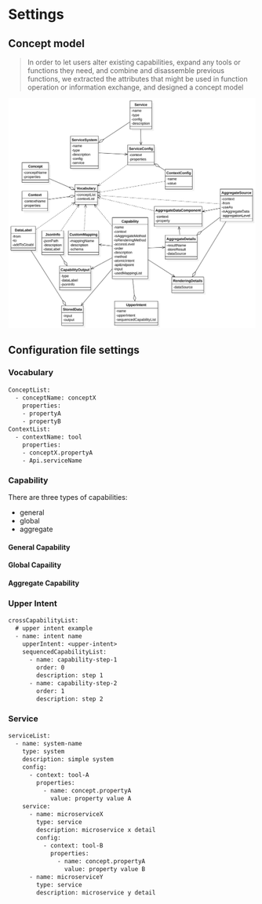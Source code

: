 # Settings

## Concept model

> In order to let users alter existing capabilities, expand any tools or functions they need, and combine and disassemble previous functions, we extracted the attributes that might be used in function operation or information exchange, and designed a concept model

![Concept Model Diagram](./img/uml.svg)

## Configuration file settings

### Vocabulary

```
ConceptList:
  - conceptName: conceptX
    properties:
    - propertyA
    - propertyB
ContextList:
  - contextName: tool
    properties:
    - conceptX.propertyA
    - Api.serviceName
```

### Capability

There are three types of capabilities:

- general
- global
- aggregate

#### General Capability

#### Global Capaility

#### Aggregate Capability

### Upper Intent

```
crossCapabilityList:
  # upper intent example
  - name: intent name
    upperIntent: <upper-intent>
    sequencedCapabilityList:
      - name: capability-step-1
        order: 0
        description: step 1
      - name: capability-step-2
        order: 1
        description: step 2
```

### Service

```
serviceList:
  - name: system-name
    type: system
    description: simple system
    config:
      - context: tool-A
        properties:
          - name: concept.propertyA
            value: property value A
    service:
      - name: microserviceX
        type: service
        description: microservice x detail
        config:
          - context: tool-B
            properties:
              - name: concept.propertyA
                value: property value B
      - name: microserviceY
        type: service
        description: microservice y detail
```
